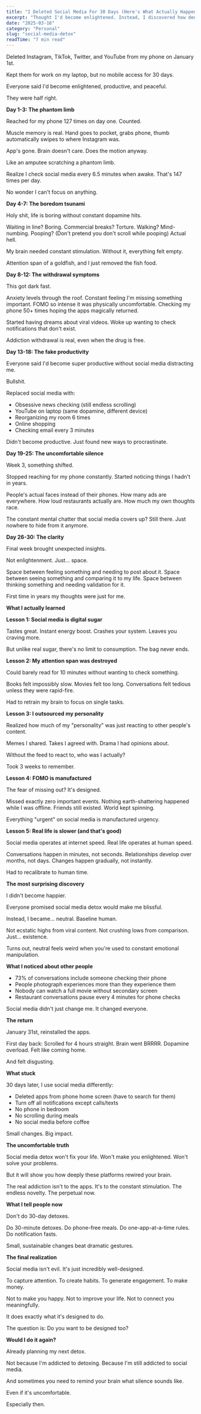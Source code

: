 ```yaml
---
title: "I Deleted Social Media For 30 Days (Here's What Actually Happened)"
excerpt: "Thought I'd become enlightened. Instead, I discovered how deeply social media rewired my brain. The results weren't what I expected."
date: "2025-03-16"
category: "Personal"
slug: "social-media-detox"
readTime: "7 min read"
---
```


Deleted Instagram, TikTok, Twitter, and YouTube from my phone on January 1st.

Kept them for work on my laptop, but no mobile access for 30 days.

Everyone said I'd become enlightened, productive, and peaceful.

They were half right.

**Day 1-3: The phantom limb**

Reached for my phone 127 times on day one.
Counted.

Muscle memory is real. Hand goes to pocket, grabs phone, thumb automatically swipes to where Instagram was.

App's gone. Brain doesn't care. Does the motion anyway.

Like an amputee scratching a phantom limb.

Realize I check social media every 6.5 minutes when awake. That's 147 times per day.

No wonder I can't focus on anything.

**Day 4-7: The boredom tsunami**

Holy shit, life is boring without constant dopamine hits.

Waiting in line? Boring.
Commercial breaks? Torture.
Walking? Mind-numbing.
Pooping? (Don't pretend you don't scroll while pooping) Actual hell.

My brain needed constant stimulation. Without it, everything felt empty.

Attention span of a goldfish, and I just removed the fish food.

**Day 8-12: The withdrawal symptoms**

This got dark fast.

Anxiety levels through the roof.
Constant feeling I'm missing something important.
FOMO so intense it was physically uncomfortable.
Checking my phone 50+ times hoping the apps magically returned.

Started having dreams about viral videos.
Woke up wanting to check notifications that don't exist.

Addiction withdrawal is real, even when the drug is free.

**Day 13-18: The fake productivity**

Everyone said I'd become super productive without social media distracting me.

Bullshit.

Replaced social media with:
- Obsessive news checking (still endless scrolling)
- YouTube on laptop (same dopamine, different device)
- Reorganizing my room 6 times
- Online shopping
- Checking email every 3 minutes

Didn't become productive. Just found new ways to procrastinate.

**Day 19-25: The uncomfortable silence**

Week 3, something shifted.

Stopped reaching for my phone constantly.
Started noticing things I hadn't in years.

People's actual faces instead of their phones.
How many ads are everywhere.
How loud restaurants actually are.
How much my own thoughts race.

The constant mental chatter that social media covers up? Still there. Just nowhere to hide from it anymore.

**Day 26-30: The clarity**

Final week brought unexpected insights.

Not enlightenment. Just... space.

Space between feeling something and needing to post about it.
Space between seeing something and comparing it to my life.
Space between thinking something and needing validation for it.

First time in years my thoughts were just for me.

**What I actually learned**

**Lesson 1: Social media is digital sugar**

Tastes great.
Instant energy boost.
Crashes your system.
Leaves you craving more.

But unlike real sugar, there's no limit to consumption. The bag never ends.

**Lesson 2: My attention span was destroyed**

Could barely read for 10 minutes without wanting to check something.

Books felt impossibly slow.
Movies felt too long.
Conversations felt tedious unless they were rapid-fire.

Had to retrain my brain to focus on single tasks.

**Lesson 3: I outsourced my personality**

Realized how much of my "personality" was just reacting to other people's content.

Memes I shared.
Takes I agreed with.
Drama I had opinions about.

Without the feed to react to, who was I actually?

Took 3 weeks to remember.

**Lesson 4: FOMO is manufactured**

The fear of missing out? It's designed.

Missed exactly zero important events.
Nothing earth-shattering happened while I was offline.
Friends still existed.
World kept spinning.

Everything "urgent" on social media is manufactured urgency.

**Lesson 5: Real life is slower (and that's good)**

Social media operates at internet speed.
Real life operates at human speed.

Conversations happen in minutes, not seconds.
Relationships develop over months, not days.
Changes happen gradually, not instantly.

Had to recalibrate to human time.

**The most surprising discovery**

I didn't become happier.

Everyone promised social media detox would make me blissful.

Instead, I became... neutral. Baseline human.

Not ecstatic highs from viral content.
Not crushing lows from comparison.
Just... existence.

Turns out, neutral feels weird when you're used to constant emotional manipulation.

**What I noticed about other people**

- 73% of conversations include someone checking their phone
- People photograph experiences more than they experience them
- Nobody can watch a full movie without secondary screen
- Restaurant conversations pause every 4 minutes for phone checks

Social media didn't just change me. It changed everyone.

**The return**

January 31st, reinstalled the apps.

First day back: Scrolled for 4 hours straight.
Brain went BRRRR.
Dopamine overload.
Felt like coming home.

And felt disgusting.

**What stuck**

30 days later, I use social media differently:

- Deleted apps from phone home screen (have to search for them)
- Turn off all notifications except calls/texts
- No phone in bedroom
- No scrolling during meals
- No social media before coffee

Small changes. Big impact.

**The uncomfortable truth**

Social media detox won't fix your life.
Won't make you enlightened.
Won't solve your problems.

But it will show you how deeply these platforms rewired your brain.

The real addiction isn't to the apps.
It's to the constant stimulation.
The endless novelty.
The perpetual now.

**What I tell people now**

Don't do 30-day detoxes.

Do 30-minute detoxes.
Do phone-free meals.
Do one-app-at-a-time rules.
Do notification fasts.

Small, sustainable changes beat dramatic gestures.

**The final realization**

Social media isn't evil.
It's just incredibly well-designed.

To capture attention.
To create habits.
To generate engagement.
To make money.

Not to make you happy.
Not to improve your life.
Not to connect you meaningfully.

It does exactly what it's designed to do.

The question is: Do you want to be designed too?

**Would I do it again?**

Already planning my next detox.

Not because I'm addicted to detoxing.
Because I'm still addicted to social media.

And sometimes you need to remind your brain what silence sounds like.

Even if it's uncomfortable.

Especially then.